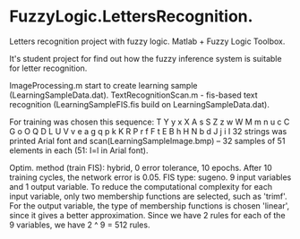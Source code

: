 # FuzzyLogic.LettersRecognition.
Letters recognition project with fuzzy logic. Matlab + Fuzzy Logic Toolbox.

It's student project for find out how the fuzzy inference system is suitable for letter recognition.

ImageProcessing.m start to create learning sample (LearningSampleData.dat). 
TextRecognitionScan.m - fis-based text recognition (LearningSampleFIS.fis build on LearningSampleData.dat).

For training was chosen this sequence:
T Y y x X A s S Z z w W M m n u c C G o O Q D L U V v e a g q p k K R P r f F t E B h H N b d J j i I
32 strings was printed Arial font and scan(LearningSampleImage.bmp) – 32 samples of 51 elements in each (51: I=l in Arial font).

Optim. method (train FIS): hybrid, 0 error tolerance, 10 epochs. After 10 training cycles, the network error is 0.05.
FIS type: sugeno. 9 input variables and 1 output variable. To reduce the computational complexity for each input variable, only two membership functions are selected, such as 'trimf'. For the output variable, the type of membership functions is chosen 'linear', since it gives a better approximation. Since we have 2 rules for each of the 9 variables, we have 2 ^ 9 = 512 rules.
